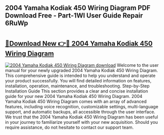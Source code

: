 ## 2004 Yamaha Kodiak 450 Wiring Diagram PDF Download Free - Part-1Wl User Guide Repair 6RuWp

# <h2><a href="http://dfhstm.blite.top/?on=2004+Yamaha+Kodiak+450+Wiring+Diagram">🔗Download New 👉🔴 2004 Yamaha Kodiak 450 Wiring Diagram</a></h2>

[![2004 Yamaha Kodiak 450 Wiring Diagram download](https://i.imgur.com/lujVjoI.png)](http://dfhstm.blite.top/?on=2004+Yamaha+Kodiak+450+Wiring+Diagram)
Welcome to the user manual for your newly upgraded 2004 Yamaha Kodiak 450 Wiring Diagram. This comprehensive guide is intended to help you understand and operate your product successfully. You will find detailed information on features, installation, operation, maintenance, and troubleshooting. Step-by-Step Installation Guide This section provides a clear and concise installation guide for your new 2004 Yamaha Kodiak 450 Wiring Diagram. 2004 Yamaha Kodiak 450 Wiring Diagram comes with an array of advanced features, including voice recognition, customizable settings, multi-language support, and automatic backups, all accessible through the user interface. We trust that the 2004 Yamaha Kodiak 450 Wiring Diagram has been useful in your journey to familiarize yourself with your new acquisition. Should you require assistance, do not hesitate to contact our support team.
